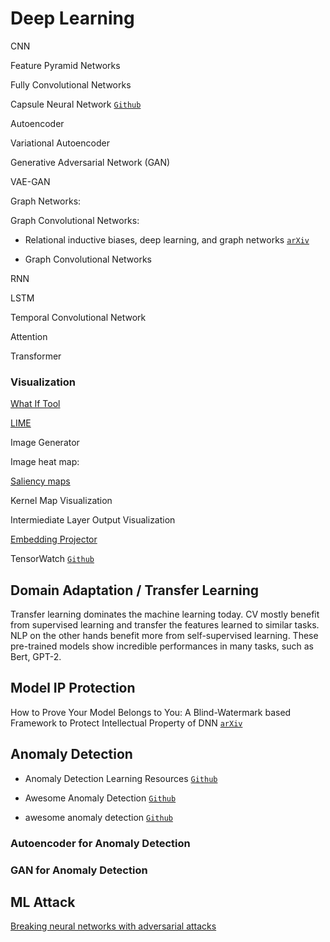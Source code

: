# Deep Learning

CNN

Feature Pyramid Networks

Fully Convolutional Networks

Capsule Neural Network [`Github`](https://github.com/Sarasra/models/tree/master/research/capsules)

Autoencoder

Variational Autoencoder

Generative Adversarial Network (GAN)

VAE-GAN

Graph Networks:

Graph Convolutional Networks:

* Relational inductive biases, deep learning, and graph networks [`arXiv`](https://arxiv.org/abs/1806.01261)

* Graph Convolutional Networks

RNN

LSTM

Temporal Convolutional Network

Attention

Transformer

### Visualization

[What If Tool](https://pair-code.github.io/what-if-tool/)

[LIME](https://github.com/marcotcr/lime)

Image Generator

Image heat map:

[Saliency maps](https://www.kaggle.com/ernie55ernie/mnist-with-keras-visualization-and-saliency-map)

Kernel Map Visualization

Intermiediate Layer Output Visualization 

[Embedding Projector](https://towardsdatascience.com/visualizing-bias-in-data-using-embedding-projector-649bc65e7487)

TensorWatch [`Github`](https://github.com/microsoft/tensorwatch)

## Domain Adaptation / Transfer Learning

Transfer learning dominates the machine learning today. CV mostly benefit from supervised learning and transfer the features learned to similar tasks. NLP on the other hands benefit more from self-supervised learning. These pre-trained models show incredible performances in many tasks, such as Bert, GPT-2.

## Model IP Protection

How to Prove Your Model Belongs to You: A Blind-Watermark based Framework to Protect Intellectual Property of DNN [`arXiv`](https://arxiv.org/abs/1903.01743)

## Anomaly Detection

* Anomaly Detection Learning Resources [`Github`](https://github.com/yzhao062/anomaly-detection-resources)

* Awesome Anomaly Detection [`Github`](https://github.com/zhuyiche/awesome-anomaly-detection)

* awesome anomaly detection [`Github`](https://github.com/hoya012/awesome-anomaly-detection)

### Autoencoder for Anomaly Detection

### GAN for Anomaly Detection

## ML Attack

[Breaking neural networks with adversarial attacks](https://towardsdatascience.com/breaking-neural-networks-with-adversarial-attacks-f4290a9a45aa)
